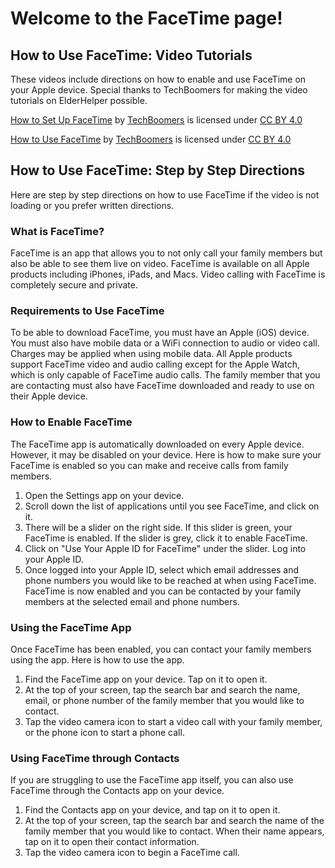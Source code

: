 # Welcome to the FaceTime page!

## How to Use FaceTime: Video Tutorials
These videos include directions on how to enable and use FaceTime on your Apple device. Special thanks to TechBoomers for making the video tutorials on ElderHelper possible.

[How to Set Up FaceTime](https://www.youtube.com/watch?time_continue=58&v=I4fKtBl3R6U&feature=emb_title) by [TechBoomers](https://techboomers.com/) is licensed under [CC BY 4.0](https://creativecommons.org/licenses/by-nc/4.0/)

[How to Use FaceTime](https://www.youtube.com/watch?time_continue=1&v=TXLZ-egtIe0&feature=emb_title) by [TechBoomers](https://techboomers.com/) is licensed under [CC BY 4.0](https://creativecommons.org/licenses/by-nc/4.0/)

## How to Use FaceTime: Step by Step Directions
Here are step by step directions on how to use FaceTime if the video is not loading or you prefer written directions.

### What is FaceTime?
FaceTime is an app that allows you to not only call your family members but also be able to see them live on video. 
FaceTime is available on all Apple products including iPhones, iPads, and Macs.
Video calling with FaceTime is completely secure and private.

### Requirements to Use FaceTime
To be able to download FaceTime, you must have an Apple (iOS) device.
You must also have mobile data or a WiFi connection to audio or video call. Charges may be applied when using mobile data.
All Apple products support FaceTime video and audio calling except for the Apple Watch, which is only capable of FaceTime audio calls.
The family member that you are contacting must also have FaceTime downloaded and ready to use on their Apple device.

### How to Enable FaceTime
The FaceTime app is automatically downloaded on every Apple device. However, it may be disabled on your device. Here is how to make sure your FaceTime is enabled so you can make and receive calls from family members.
1. Open the Settings app on your device.
2. Scroll down the list of applications until you see FaceTime, and click on it. 
3. There will be a slider on the right side. If this slider is green, your FaceTime is enabled. If the slider is grey, click it to enable FaceTime.
4. Click on "Use Your Apple ID for FaceTime" under the slider. Log into your Apple ID.
5. Once logged into your Apple ID, select which email addresses and phone numbers you would like to be reached at when using FaceTime.
FaceTime is now enabled and you can be contacted by your family members at the selected email and phone numbers.

### Using the FaceTime App
Once FaceTime has been enabled, you can contact your family members using the app. Here is how to use the app.
1. Find the FaceTime app on your device. Tap on it to open it.
2. At the top of your screen, tap the search bar and search the name, email, or phone number of the family member that you would like to contact.
3. Tap the video camera icon to start a video call with your family member, or the phone icon to start a phone call. 

### Using FaceTime through Contacts
If you are struggling to use the FaceTime app itself, you can also use FaceTime through the Contacts app on your device.
1. Find the Contacts app on your device, and tap on it to open it.
2. At the top of your screen, tap the search bar and search the name of the family member that you would like to contact. When their name appears, tap on it to open their contact information.
3. Tap the video camera icon to begin a FaceTime call. 
